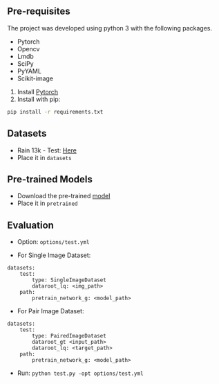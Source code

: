 ## Pre-requisites
The project was developed using python 3 with the following packages.
- Pytorch
- Opencv
- Lmdb
- SciPy
- PyYAML
- Scikit-image

1. Install [Pytorch](https://pytorch.org/get-started/locally/)
2. Install with pip:
```bash
pip install -r requirements.txt
```

## Datasets
- Rain 13k - Test: [Here](https://drive.google.com/drive/folders/1PDWggNh8ylevFmrjo-JEvlmqsDlWWvZs)
- Place it in `datasets`

## Pre-trained Models
- Download the pre-trained [model](https://drive.google.com/file/d/1AVedAkb1B2F2b3XGWlMFFVSsNfQlCwxa/view?usp=sharing)
- Place it in `pretrained`

## Evaluation
- Option: `options/test.yml`
+ For Single Image Dataset:
```
datasets:
    test:
        type: SingleImageDataset
        dataroot_lq: <img_path>
    path:
        pretrain_network_g: <model_path>

```

+ For Pair Image Dataset:
```
datasets:
    test:
        type: PairedImageDataset
        dataroot_gt <input_path>
        dataroot_lq: <target_path>
    path:
        pretrain_network_g: <model_path>

```

- Run: `python test.py -opt options/test.yml`